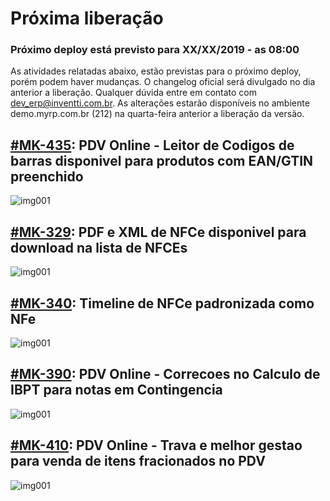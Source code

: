# Próxima liberação

### Próximo deploy está previsto para XX/XX/2019 - as 08:00
As atividades relatadas abaixo, estão previstas para o próximo deploy, porém podem haver mudanças. O changelog oficial será divulgado no dia anterior a liberação. Qualquer dúvida entre em contato com dev_erp@inventti.com.br.
As alterações estarão disponíveis no ambiente demo.myrp.com.br (212) na quarta-feira anterior a liberação da versão.

## [#MK-435](https://devmyrp.atlassian.net/browse/MK-435): PDV Online - Leitor de Codigos de barras disponivel para produtos com EAN/GTIN preenchido
![img001](https://i.imgur.com/UXKe7WD.jpg)

## [#MK-329](https://devmyrp.atlassian.net/browse/MK-329): PDF e XML de NFCe disponivel para download na lista de NFCEs
![img001](https://i.imgur.com/3RjmjrY.jpg)

## [#MK-340](https://devmyrp.atlassian.net/browse/MK-340): Timeline de NFCe padronizada como NFe
![img001](https://i.imgur.com/OvHOpZn.jpg)

## [#MK-390](https://devmyrp.atlassian.net/browse/MK-390): PDV Online - Correcoes no Calculo de IBPT para notas em Contingencia
![img001](https://i.imgur.com/YB7gF6P.jpg)

## [#MK-410](https://devmyrp.atlassian.net/browse/MK-390): PDV Online - Trava e melhor gestao para venda de itens fracionados no PDV 
![img001](https://i.imgur.com/c3SlaSx.jpg)


